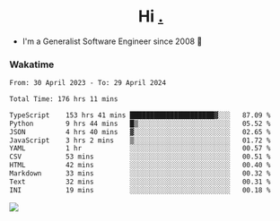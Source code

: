 <h1 align="center">Hi <a href="https://www.hackerrank.com/erasmosaraujo">.</a></h1>
 
- I'm a Generalist Software Engineer  since 2008 🚀
<!--  
<p align="left">
  <a href="https://github.com/erasmosoares/github-readme-stats">
    <img
      align="center"
      src="https://github-readme-stats.vercel.app/api/top-langs/?username=erasmosoares&theme=radical&layout=compact"
    />
  </a>
  <a href="https://github.com/erasmosoares/github-readme-stats">
    [![Harlok's WakaTime stats](https://github-readme-stats.vercel.app/api/wakatime?username=ffflabs)](https://github.com/anuraghazra/github-readme-stats)
  </a>
</p>

<!--
 ### Repo 
 
<p align="left">
 <a href="https://github.com/erasmosoares/github-readme-stats">
    <img
      align="center"
      height="165"
      src="https://github-readme-stats.vercel.app/api/pin?username=erasmosoares&repo=sample-node&title_color=fff&icon_color=f9f9f9&text_color=9f9f9f&bg_color=151515"
    />
  </a>
  <a href="https://github.com/erasmosoares/github-readme-stats">
    <img
      align="center"
      height="165"
      src="https://github-readme-stats.vercel.app/api/pin?username=erasmosoares&repo=sample-node&title_color=fff&icon_color=f9f9f9&text_color=9f9f9f&bg_color=151515"
    />
  </a>
</p>
-->

 ### Wakatime 

<!--START_SECTION:waka-->

```txt
From: 30 April 2023 - To: 29 April 2024

Total Time: 176 hrs 11 mins

TypeScript    153 hrs 41 mins █████████████████████▓░░░   87.09 %
Python        9 hrs 44 mins   █▒░░░░░░░░░░░░░░░░░░░░░░░   05.52 %
JSON          4 hrs 40 mins   ▓░░░░░░░░░░░░░░░░░░░░░░░░   02.65 %
JavaScript    3 hrs 2 mins    ▒░░░░░░░░░░░░░░░░░░░░░░░░   01.72 %
YAML          1 hr            ░░░░░░░░░░░░░░░░░░░░░░░░░   00.57 %
CSV           53 mins         ░░░░░░░░░░░░░░░░░░░░░░░░░   00.51 %
HTML          42 mins         ░░░░░░░░░░░░░░░░░░░░░░░░░   00.40 %
Markdown      33 mins         ░░░░░░░░░░░░░░░░░░░░░░░░░   00.32 %
Text          32 mins         ░░░░░░░░░░░░░░░░░░░░░░░░░   00.31 %
INI           19 mins         ░░░░░░░░░░░░░░░░░░░░░░░░░   00.18 %
```

<!--END_SECTION:waka-->

![](https://komarev.com/ghpvc/?username=erasmosoares&color=brightgreen)

